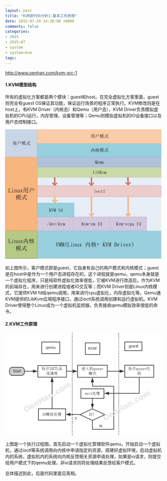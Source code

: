```yaml
---
layout: post
title: "KVM源代码分析1:基本工作原理"
date: 2015-07-29 14:38:00 +0800
comments: false
categories:
- 2015
- 2015~07
- system
- system~kvm
tags:
---
```

http://www.oenhan.com/kvm-src-1

#### 1.KVM模型结构

所有的虚拟化方案都是两个模块：guest和host。在完全虚拟化方案里面，guest则完全有guest OS保证其功能，保证运行场景的程序正常执行。KVM修改则是在host上，有KVM Driver（内核态）和Qemu（用户态），KVM Driver负责模拟虚拟机的CPU运行，内存管理，设备管理等；Qemu则模拟虚拟机的IO设备接口以及用户态控制接口。

![](/images/system/kvm/2015-07-29-1.jpg)

如上图所示，客户模式即是guest，它自身有自己的用户模式和内核模式；guest是在host中是作为一个用户态进程存在的，这个进程就是qemu，qemu本身就是一个虚拟化程序，只是纯软件虚拟化效率很低，它被KVM进行改造后，作为KVM的前端存在，用来进行创建进程或者IO交互等；而KVM Driver则是Linux内核模式，它提供KVM fd给qemu调用，用来进行cpu虚拟化，内存虚拟化等。Qemu通KVM提供的LibKvm应用程序接口，通过ioctl系统调用创建和运行虚拟机。KVM Driver使得整个Linux成为一个虚拟机监控器，负责接收qemu模拟效率很低的命令。

#### 2.KVM工作原理

![](/images/system/kvm/2015-07-29-2.png)

上图是一个执行过程图，首先启动一个虚拟化管理软件qemu，开始启动一个虚拟机，通过ioctl等系统调用向内核中申请指定的资源，搭建好虚拟环境，启动虚拟机内的系统，虚拟机内的系统向内核反馈相关资源申请处理，如果是io请求，则提交给用户模式下的qemu处理，非io请求则将处理结果反馈给客户模式。

总体描述到此，后面代码里面见真相。


